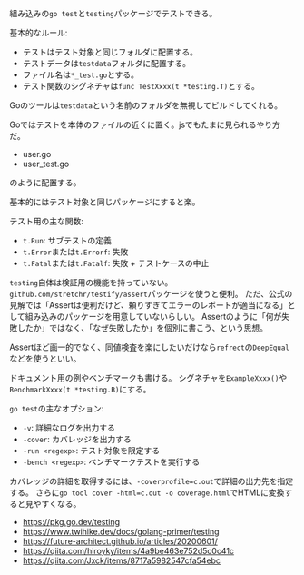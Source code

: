 組み込みの`go test`と`testing`パッケージでテストできる。

基本的なルール:

- テストはテスト対象と同じフォルダに配置する。
- テストデータは`testdata`フォルダに配置する。
- ファイル名は`*_test.go`とする。
- テスト関数のシグネチャは`func TestXxxx(t *testing.T)`とする。

Goのツールは`testdata`という名前のフォルダを無視してビルドしてくれる。

Goではテストを本体のファイルの近くに置く。jsでもたまに見られるやり方だ。

- user.go
- user_test.go

のように配置する。

基本的にはテスト対象と同じパッケージにすると楽。

テスト用の主な関数:

- `t.Run`: サブテストの定義
- `t.Error`または`t.Errorf`: 失敗
- `t.Fatal`または`t.Fatalf`: 失敗 + テストケースの中止

`testing`自体は検証用の機能を持っていない。
`github.com/stretchr/testify/assert`パッケージを使うと便利。
ただ、公式の見解では「Assertは便利だけど、頼りすぎてエラーのレポートが適当になる」として組み込みのパッケージを用意していないらしい。
Assertのように「何が失敗したか」ではなく、「なぜ失敗したか」を個別に書こう、という思想。

Assertほど画一的でなく、同値検査を楽にしたいだけなら`refrect`の`DeepEqual`などを使うといい。

ドキュメント用の例やベンチマークも書ける。
シグネチャを`ExampleXxxx()`や`BenchmarkXxxx(t *testing.B)`にする。

`go test`の主なオプション:

- `-v`: 詳細なログを出力する
- `-cover`: カバレッジを出力する
- `-run <regexp>`: テスト対象を限定する
- `-bench <regexp>`: ベンチマークテストを実行する

カバレッジの詳細を取得するには、`-coverprofile=c.out`で詳細の出力先を指定する。
さらに`go tool cover -html=c.out -o coverage.html`でHTMLに変換すると見やすくなる。

- https://pkg.go.dev/testing
- https://www.twihike.dev/docs/golang-primer/testing
- https://future-architect.github.io/articles/20200601/
- https://qiita.com/hiroyky/items/4a9be463e752d5c0c41c
- https://qiita.com/Jxck/items/8717a5982547cfa54ebc
